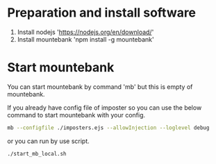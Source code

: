 # Preparation and install software1. Install nodejs 'https://nodejs.org/en/download/'2. Install mountebank 'npm install -g mountebank'# Start mountebankYou can start mountebank by command 'mb' but this is empty of mountebank.If you already have config file of imposter so you can use the below command to start mountebank with your config.```bashmb --configfile ./imposters.ejs --allowInjection --loglevel debug```or you can run by use script.```bash./start_mb_local.sh```